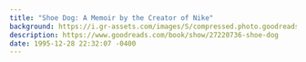 ```yaml
---
title: "Shoe Dog: A Memoir by the Creator of Nike"
background: https://i.gr-assets.com/images/S/compressed.photo.goodreads.com/books/1457284880l/27220736._SY75_.jpg
description: https://www.goodreads.com/book/show/27220736-shoe-dog
date: 1995-12-28 22:32:07 -0400
---
```

